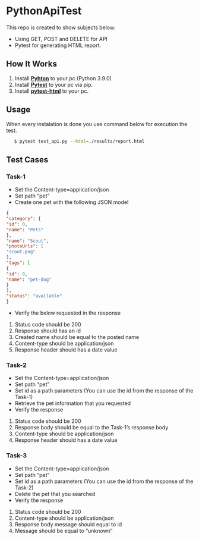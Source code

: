 # PythonApiTest

This repo is created to show subjects below:

* Using GET, POST and DELETE for API
* Pytest for generating HTML report.


[Pyhton]: https://www.python.org/
[Pytest]: https://docs.pytest.org/en/6.2.x/getting-started.html
[pytest-html]: https://pypi.org/project/pytest-html/

## How It Works

1. Install **[Pyhton]** to your pc.(Python 3.9.0)
2. Install **[Pytest]** to your pc via pip.
3. Install **[pytest-html]** to your pc.

## Usage
When every instalation is done you use command below for execution the test.

 ```sh
    $ pytest test_api.py --html=./results/report.html 
 ```
## Test Cases
### Task-1
* Set the Content-type=application/json
* Set path “pet”
* Create one pet with the following JSON model
```json
{
"category": {
"id": 0,
"name": "Pets"
},
"name": "Scout",
"photoUrls": [
"scout.png"
],
"tags": [
{
"id": 0,
"name": "pet-dog"
}
],
"status": "available"
}
```
* Verify the below requested in the response
 1. Status code should be 200
 2. Response should has an id
 3. Created name should be equal to the posted name
 4. Content-type should be application/json
 5. Response header should has a date value

### Task-2
* Set the Content-type=application/json
* Set path “pet”
* Set id as a path parameters (You can use the id from the response of the Task-1)
* Retrieve the pet information that you requested
* Verify the response
 1. Status code should be 200
 2. Response body should be equal to the Task-1’s response body
 3. Content-type should be application/json
 4. Response header should has a date value

### Task-3
* Set the Content-type=application/json
* Set path “pet”
* Set id as a path parameters (You can use the id from the response of the Task-2)
* Delete the pet that you searched
* Verify the response
 1. Status code should be 200
 2. Content-type should be application/json
 3. Response body message should equal to id
 4. Message should be equal to “unknown”
